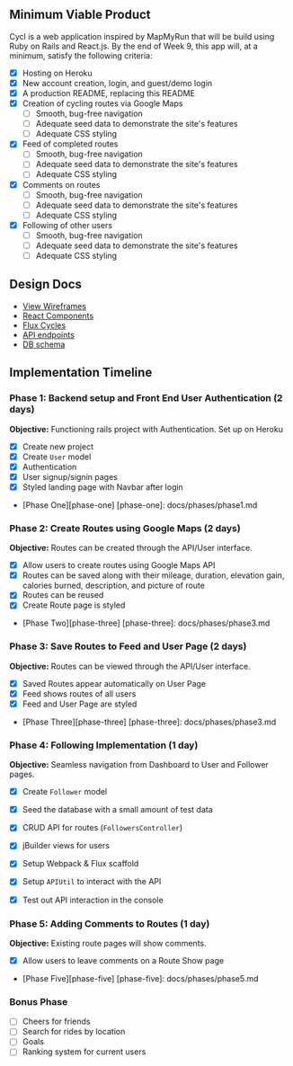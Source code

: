 ## Minimum Viable Product

Cycl is a web application inspired by MapMyRun that will be build using Ruby on Rails and React.js.  By the end of Week 9, this app will, at a minimum, satisfy the following criteria:

- [x] Hosting on Heroku
- [x] New account creation, login, and guest/demo login
- [x] A production README, replacing this README
- [x] Creation of cycling routes via Google Maps
  - [ ] Smooth, bug-free navigation
  - [ ] Adequate seed data to demonstrate the site's features
  - [ ] Adequate CSS styling
- [x] Feed of completed routes
  - [ ] Smooth, bug-free navigation
  - [ ] Adequate seed data to demonstrate the site's features
  - [ ] Adequate CSS styling
- [x] Comments on routes
  - [ ] Smooth, bug-free navigation
  - [ ] Adequate seed data to demonstrate the site's features
  - [ ] Adequate CSS styling
- [x] Following of other users
  - [ ] Smooth, bug-free navigation
  - [ ] Adequate seed data to demonstrate the site's features
  - [ ] Adequate CSS styling

## Design Docs
* [View Wireframes][views]
* [React Components][components]
* [Flux Cycles][flux-cycles]
* [API endpoints][api-endpoints]
* [DB schema][schema]

[views]: docs/views.md
[components]: docs/components.md
[flux-cycles]: docs/flux-cycles.md
[api-endpoints]: docs/api-endpoints.md
[schema]: docs/schema.md

## Implementation Timeline

### Phase 1: Backend setup and Front End User Authentication (2 days)

**Objective:** Functioning rails project with Authentication. Set up on Heroku

- [x] Create new project
- [x] Create `User` model
- [x] Authentication
- [x] User signup/signin pages
- [x] Styled landing page with Navbar after login

* [Phase One][phase-one]
[phase-one]: docs/phases/phase1.md

### Phase 2: Create Routes using Google Maps (2 days)

**Objective:** Routes can be created through the API/User interface.

- [x] Allow users to create routes using Google Maps API
- [x] Routes can be saved along with their mileage, duration, elevation gain, calories burned, description, and picture of route
- [x] Routes can be reused
- [x] Create Route page is styled

* [Phase Two][phase-three]
[phase-three]: docs/phases/phase3.md

### Phase 3: Save Routes to Feed and User Page (2 days)

**Objective:** Routes can be viewed through the API/User interface.

- [x] Saved Routes appear automatically on User Page
- [x] Feed shows routes of all users
- [x] Feed and User Page are styled

* [Phase Three][phase-three]
[phase-three]: docs/phases/phase3.md

### Phase 4: Following Implementation (1 day)

**Objective:** Seamless navigation from Dashboard to User and Follower pages.

- [x] Create `Follower` model
- [x] Seed the database with a small amount of test data
- [x] CRUD API for routes (`FollowersController`)
- [x] jBuilder views for users
- [x] Setup Webpack & Flux scaffold
- [x] Setup `APIUtil` to interact with the API
- [x] Test out API interaction in the console


### Phase 5: Adding Comments to Routes (1 day)

**Objective:** Existing route pages will show comments.

- [x] Allow users to leave comments on a Route Show page

* [Phase Five][phase-five]
[phase-five]: docs/phases/phase5.md

### Bonus Phase

  - [ ] Cheers for friends
  - [ ] Search for rides by location
  - [ ] Goals
  - [ ] Ranking system for current users
